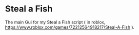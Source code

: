 # Steal a Fish
The main Gui for my Steal a Fish script ( in roblox, https://www.roblox.com/games/72212564918217/Steal-A-Fish ).

